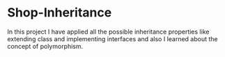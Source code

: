 # Shop-Inheritance
In this project I have applied all the possible inheritance properties like extending class and implementing interfaces 
and also I learned about the concept of polymorphism. 

